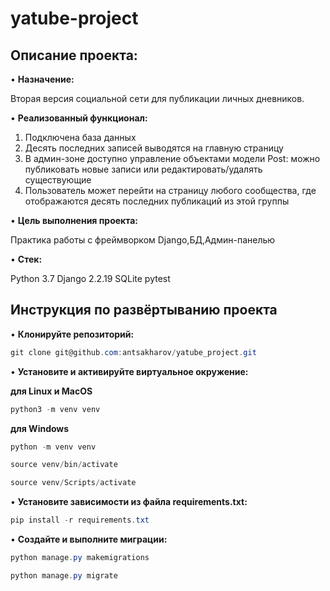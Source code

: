 # yatube-project

## Описание проекта: 

•	**Назначение:** 

Вторая версия социальной сети для публикации личных дневников. 

•	**Реализованный функционал:** 

1. Подключена база данных
2. Десять последних записей выводятся на главную страницу
3. В админ-зоне доступно управление объектами модели Post: можно публиковать новые записи или редактировать/удалять существующие
4. Пользователь может перейти на страницу любого сообщества, где отображаются десять последних публикаций из этой группы

•	**Цель выполнения проекта:**

Практика работы с фреймворком Django,БД,Админ-панелью

•	**Стек:**

Python 3.7
Django 2.2.19
SQLite
pytest

## Инструкция по развёртыванию проекта

•	**Клонируйте репозиторий:**

```csharp 
git clone git@github.com:antsakharov/yatube_project.git
```

•	**Установите и активируйте виртуальное окружение:**

**для Linux и MacOS**

```csharp 
python3 -m venv venv
```

**для Windows**

```csharp 
python -m venv venv
```

```csharp 
source venv/bin/activate
```

```csharp 
source venv/Scripts/activate
```

•	**Установите зависимости из файла requirements.txt:**

```csharp 
pip install -r requirements.txt
```
•	**Создайте и выполните миграции:**

```csharp 
python manage.py makemigrations
```

```csharp 
python manage.py migrate
```


